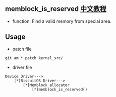 memblock_is_reserved [中文教程](https://biscuitos.github.io/blog/MMU-ARM32-MEMBLOCK-memblock_information/)
--------------------------------------------

* function: Find a valid memory from special area.


## Usage

* patch file

```
git am *.patch kernel_src/
```

* driver file

```
Device Driver--->
    [*]BiscuitOS Driver--->
        [*]Memblock allocator
            [*]memblock_is_reserved()
```
